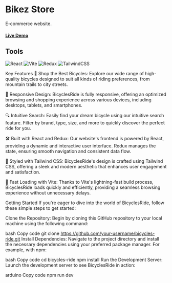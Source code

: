 # Bikez Store

E-commerce website.
#### [Live Demo](https://bike-z.netlify.app/)

## Tools

![React](https://img.shields.io/badge/react-%2320232a.svg?style=for-the-badge&logo=react&logoColor=%2361DAFB) ![Vite](https://img.shields.io/badge/vite-%23646CFF.svg?style=for-the-badge&logo=vite&logoColor=white) ![Redux](https://img.shields.io/badge/redux-%23593d88.svg?style=for-the-badge&logo=redux&logoColor=white) ![TailwindCSS](https://img.shields.io/badge/tailwindcss-%2338B2AC.svg?style=for-the-badge&logo=tailwind-css&logoColor=white)

Key Features
🛒 Shop the Best Bicycles: Explore our wide range of high-quality bicycles designed to suit all kinds of riding preferences, from mountain trails to city streets.

📱 Responsive Design: BicyclesRide is fully responsive, offering an optimized browsing and shopping experience across various devices, including desktops, tablets, and smartphones.

🔍 Intuitive Search: Easily find your dream bicycle using our intuitive search feature. Filter by brand, type, size, and more to quickly discover the perfect ride for you.

🛠️ Built with React and Redux: Our website's frontend is powered by React, providing a dynamic and interactive user interface. Redux manages the state, ensuring smooth navigation and consistent data flow.

🎨 Styled with Tailwind CSS: BicyclesRide's design is crafted using Tailwind CSS, offering a sleek and modern aesthetic that enhances user engagement and satisfaction.

🚀 Fast Loading with Vite: Thanks to Vite's lightning-fast build process, BicyclesRide loads quickly and efficiently, providing a seamless browsing experience without unnecessary delays.

Getting Started
If you're eager to dive into the world of BicyclesRide, follow these simple steps to get started:

Clone the Repository: Begin by cloning this GitHub repository to your local machine using the following command:

bash
Copy code
git clone https://github.com/your-username/bicycles-ride.git
Install Dependencies: Navigate to the project directory and install the necessary dependencies using your preferred package manager. For example, with npm:

bash
Copy code
cd bicycles-ride
npm install
Run the Development Server: Launch the development server to see BicyclesRide in action:

arduino
Copy code
npm run dev
